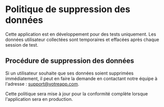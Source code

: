 # Politique de suppression des données

Cette application est en développement pour des tests uniquement. Les données utilisateur collectées sont temporaires et effacées après chaque session de test.

## Procédure de suppression des données

Si un utilisateur souhaite que ses données soient supprimées immédiatement, il peut en faire la demande en contactant notre équipe à l'adresse : support@votreapp.com.

Cette politique sera mise à jour pour la conformité complète lorsque l'application sera en production.
